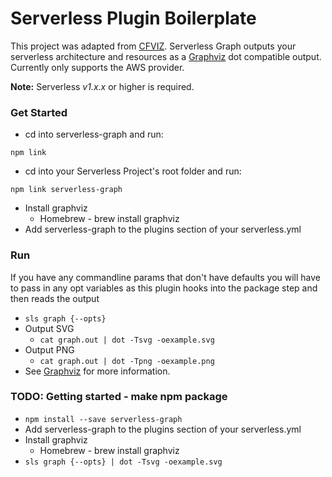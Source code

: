 Serverless Plugin Boilerplate
=============================

This project was adapted from [CFVIZ](https://github.com/benbc/cloud-formation-viz/blob/master/cfviz). Serverless Graph outputs your serverless architecture and resources as a [Graphviz](http://www.graphviz.org/) dot compatible output. Currently only supports the AWS provider.

**Note:** Serverless *v1.x.x* or higher is required.

### Get Started
* cd into serverless-graph and run:
```
npm link
```

* cd into your Serverless Project's root folder and run:
```
npm link serverless-graph
```
* Install graphviz
  * Homebrew - brew install graphviz
* Add serverless-graph to the plugins section of your serverless.yml

### Run
If you have any commandline params that don't have defaults you will have to pass in any opt variables as this plugin hooks into the package step and then reads the output
* `sls graph {--opts}`
* Output SVG
  * `cat graph.out | dot -Tsvg -oexample.svg`
* Output PNG
  * `cat graph.out | dot -Tpng -oexample.png`
* See [Graphviz](http://www.graphviz.org/pdf/dot.1.pdf) for more information.

### TODO: Getting started - make npm package
* `npm install --save serverless-graph`
* Add serverless-graph to the plugins section of your serverless.yml
* Install graphviz
  * Homebrew - brew install graphviz
* `sls graph {--opts} | dot -Tsvg -oexample.svg`
